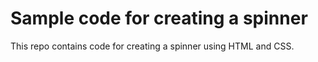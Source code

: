 # Sample code for creating a spinner
This repo contains code for creating a spinner using HTML and CSS.
